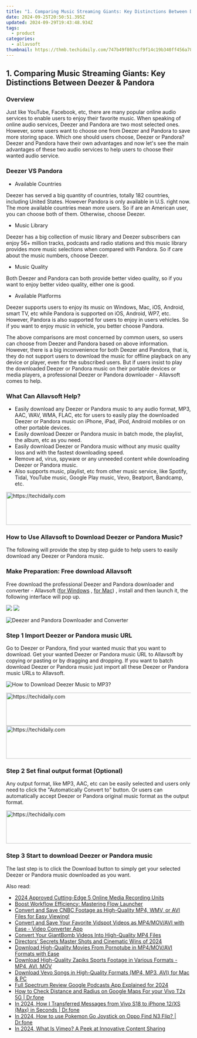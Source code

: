 ```yaml
---
title: "1. Comparing Music Streaming Giants: Key Distinctions Between Deezer & Pandora"
date: 2024-09-25T20:50:51.395Z
updated: 2024-09-29T19:43:48.934Z
tags:
  - product
categories:
  - allavsoft
thumbnail: https://thmb.techidaily.com/747b49f807ccf9f14c19b340ff456a78dd6771beaa7f3b2a1e86afcc1230369a.jpg
---
```


## 1. Comparing Music Streaming Giants: Key Distinctions Between Deezer & Pandora

### Overview

Just like YouTube, Facebook, etc, there are many popular online audio services to enable users to enjoy their favorite music. When speaking of online audio services, Deezer and Pandora are two most selected ones. However, some users want to choose one from Deezer and Pandora to save more storing space. Which one should users choose, Deezer or Pandora? Deezer and Pandora have their own advantages and now let's see the main advantages of these two audio services to help users to choose their wanted audio service.

### Deezer VS Pandora

* Available Countries

Deezer has served a big quantity of countries, totally 182 countries, including United States. However Pandora is only available in U.S. right now. The more available countries mean more users. So if are an American user, you can choose both of them. Otherwise, choose Deezer.

* Music Library

Deezer has a big collection of music library and Deezer subscribers can enjoy 56+ million tracks, podcasts and radio stations and this music library provides more music selections when compared with Pandora. So if care about the music numbers, choose Deezer.

* Music Quality

Both Deezer and Pandora can both provide better video quality, so if you want to enjoy better video quality, either one is good.

* Available Platforms

Deezer supports users to enjoy its music on Windows, Mac, iOS, Android, smart TV, etc while Pandora is supported on iOS, Android, WP7, etc. However, Pandora is also supported for users to enjoy in users vehicles. So if you want to enjoy music in vehicle, you better choose Pandora.

The above comparisons are most concerned by common users, so users can choose from Deezer and Pandora based on above information. However, there is a big inconvenience for both Deezer and Pandora, that is, they do not support users to download the music for offline playback on any device or player, even for the subscribed users. But if users insist to play the downloaded Deezer or Pandora music on their portable devices or media players, a professional Deezer or Pandora downloader - Allavsoft comes to help.

### What Can Allavsoft Help?

* Easily download any Deezer or Pandora music to any audio format, MP3, AAC, WAV, WMA, FLAC, etc for users to easily play the downloaded Deezer or Pandora music on iPhone, iPad, iPod, Android mobiles or on other portable devices.
* Easily download Deezer or Pandora music in batch mode, the playlist, the album, etc as you need.
* Easily download Deezer or Pandora music without any music quality loss and with the fastest downloading speed.
* Remove ad, virus, spyware or any unneeded content while downloading Deezer or Pandora music.
* Also supports music, playlist, etc from other music service, like Spotify, Tidal, YouTube music, Google Play music, Vevo, Beatport, Bandcamp, etc.

<!-- affiliate ads begin -->
<a href="https://aidotcom.pxf.io/c/5597632/2129043/19576" target="_top" id="2129043">
  <img src="//a.impactradius-go.com/display-ad/19576-2129043" border="0" alt="https://techidaily.com" width="728" height="90"/>
</a>
<img height="0" width="0" src="https://aidotcom.pxf.io/i/5597632/2129043/19576" style="position:absolute;visibility:hidden;" border="0" />
<!-- affiliate ads end -->

### How to Use Allavsoft to Download Deezer or Pandora Music?

The following will provide the step by step guide to help users to easily download any Deezer or Pandora music.

### Make Preparation: Free download Allavsoft

Free download the professional Deezer and Pandora downloader and converter - Allavsoft ([for Windows](https://tools.techidaily.com/allavsoft/products/) , [for Mac](https://tools.techidaily.com/allavsoft/products/)) , install and then launch it, the following interface will pop up.

[![](https://www.allavsoft.com/how-to/../images/how-to/free-download-win.jpg)](https://tools.techidaily.com/allavsoft/products/) [![](https://www.allavsoft.com/how-to/../images/how-to/free-download-mac.jpg)](https://tools.techidaily.com/allavsoft/products/)

![Deezer and Pandora Downloader and Converter](https://www.allavsoft.com/how-to/../images/allavsoft/screen-shot-600.jpg)

### Step 1 Import Deezer or Pandora music URL

Go to Deezer or Pandora, find your wanted music that you want to download. Get your wanted Deezer or Pandora music URL to Allavsoft by copying or pasting or by dragging and dropping. If you want to batch download Deezer or Pandora music just import all these Deezer or Pandora music URLs to Allavsoft.

![How to Download Deezer Music to MP3?](https://www.allavsoft.com/how-to/../images/how-to/download-rtmp-video/download-rtmp-video.jpg)

<!-- affiliate ads begin -->
<a href="https://ephamedtechinc.pxf.io/c/5597632/2137214/26400" target="_top" id="2137214">
  <img src="//a.impactradius-go.com/display-ad/26400-2137214" border="0" alt="https://techidaily.com" width="728" height="90"/>
</a>
<img height="0" width="0" src="https://ephamedtechinc.pxf.io/i/5597632/2137214/26400" style="position:absolute;visibility:hidden;" border="0" />
<!-- affiliate ads end -->

<!-- affiliate ads begin -->
<a href="https://appsumo.8odi.net/c/5597632/2144283/7443" target="_top" id="2144283">
  <img src="//a.impactradius-go.com/display-ad/7443-2144283" border="0" alt="https://techidaily.com" width="600" height="90"/>
</a>
<img height="0" width="0" src="https://appsumo.8odi.net/i/5597632/2144283/7443" style="position:absolute;visibility:hidden;" border="0" />
<!-- affiliate ads end -->

### Step 2 Set final output format (Optional)

Any output format, like MP3, AAC, etc can be easily selected and users only need to click the "Automatically Convert to" button. Or users can automatically accept Deezer or Pandora original music format as the output format.

<!-- affiliate ads begin -->
<a href="https://appsumo.8odi.net/c/5597632/2075472/7443" target="_top" id="2075472">
  <img src="//a.impactradius-go.com/display-ad/7443-2075472" border="0" alt="https://techidaily.com" width="728" height="90"/>
</a>
<img height="0" width="0" src="https://appsumo.8odi.net/i/5597632/2075472/7443" style="position:absolute;visibility:hidden;" border="0" />
<!-- affiliate ads end -->

### Step 3 Start to download Deezer or Pandora music

The last step is to click the Download button to simply get your selected Deezer or Pandora music downloaded as you want.

<ins class="adsbygoogle"
     style="display:block"
     data-ad-format="autorelaxed"
     data-ad-client="ca-pub-7571918770474297"
     data-ad-slot="1223367746"></ins>

<ins class="adsbygoogle"
     style="display:block"
     data-ad-client="ca-pub-7571918770474297"
     data-ad-slot="8358498916"
     data-ad-format="auto"
     data-full-width-responsive="true"></ins>

<span class="atpl-alsoreadstyle">Also read:</span>
<div><ul>
<li><a href="https://visual-screen-recording.techidaily.com/2024-approved-cutting-edge-5-online-media-recording-units/"><u>2024 Approved Cutting-Edge 5 Online Media Recording Units</u></a></li>
<li><a href="https://windows11.techidaily.com/boost-workflow-efficiency-mastering-flow-launcher/"><u>Boost Workflow Efficiency: Mastering Flow Launcher</u></a></li>
<li><a href="https://fox-tips.techidaily.com/convert-and-save-cnbc-footage-as-high-quality-mp4-wmv-or-avi-files-for-easy-viewing/"><u>Convert and Save CNBC Footage as High-Quality MP4, WMV, or AVI Files for Easy Viewing!</u></a></li>
<li><a href="https://fox-tips.techidaily.com/convert-and-save-your-favorite-vidspot-videos-as-mp4movavi-with-ease-video-converter-app/"><u>Convert and Save Your Favorite Vidspot Videos as MP4/MOV/AVI with Ease - Video Converter App</u></a></li>
<li><a href="https://fox-tips.techidaily.com/convert-your-giantbomb-videos-into-high-quality-mp4-files/"><u>Convert Your GiantBomb Videos Into High-Quality MP4 Files</u></a></li>
<li><a href="https://extra-resources.techidaily.com/directors-secrets-master-shots-and-cinematic-wins-of-2024/"><u>Directors' Secrets Master Shots and Cinematic Wins of 2024</u></a></li>
<li><a href="https://fox-tips.techidaily.com/download-high-quality-movies-from-pornotube-in-mp4movavi-formats-with-ease/"><u>Download High-Quality Movies From Pornotube in MP4/MOV/AVI Formats with Ease</u></a></li>
<li><a href="https://fox-tips.techidaily.com/download-high-quality-zapiks-sports-footage-in-various-formats-mp4-avi-mov/"><u>Download High-Quality Zapiks Sports Footage in Various Formats - MP4, AVI, MOV</u></a></li>
<li><a href="https://fox-tips.techidaily.com/download-vevo-songs-in-high-quality-formats-mp4-mp3-avi-for-mac-and-pc/"><u>Download Vevo Songs in High-Quality Formats (MP4, MP3, AVI) for Mac & PC</u></a></li>
<li><a href="https://fox-http.techidaily.com/full-spectrum-review-google-podcasts-app-explained-for-2024/"><u>Full Spectrum Review Google Podcasts App Explained for 2024</u></a></li>
<li><a href="https://android-location-track.techidaily.com/how-to-check-distance-and-radius-on-google-maps-for-your-vivo-t2x-5g-drfone-by-drfone-virtual-android/"><u>How to Check Distance and Radius on Google Maps For your Vivo T2x 5G | Dr.fone</u></a></li>
<li><a href="https://android-transfer.techidaily.com/in-2024-how-i-transferred-messages-from-vivo-s18-to-iphone-12xs-max-in-seconds-drfone-by-drfone-transfer-from-android-transfer-from-android/"><u>In 2024, How I Transferred Messages from Vivo S18 to iPhone 12/XS (Max) in Seconds | Dr.fone</u></a></li>
<li><a href="https://android-pokemon-go.techidaily.com/in-2024-how-to-use-pokemon-go-joystick-on-oppo-find-n3-flip-drfone-by-drfone-virtual-android/"><u>In 2024, How to use Pokemon Go Joystick on Oppo Find N3 Flip? | Dr.fone</u></a></li>
<li><a href="https://vimeo-videos.techidaily.com/in-2024-what-is-vimeo-a-peek-at-innovative-content-sharing/"><u>In 2024, What Is Vimeo? A Peek at Innovative Content Sharing</u></a></li>
</ul></div>

